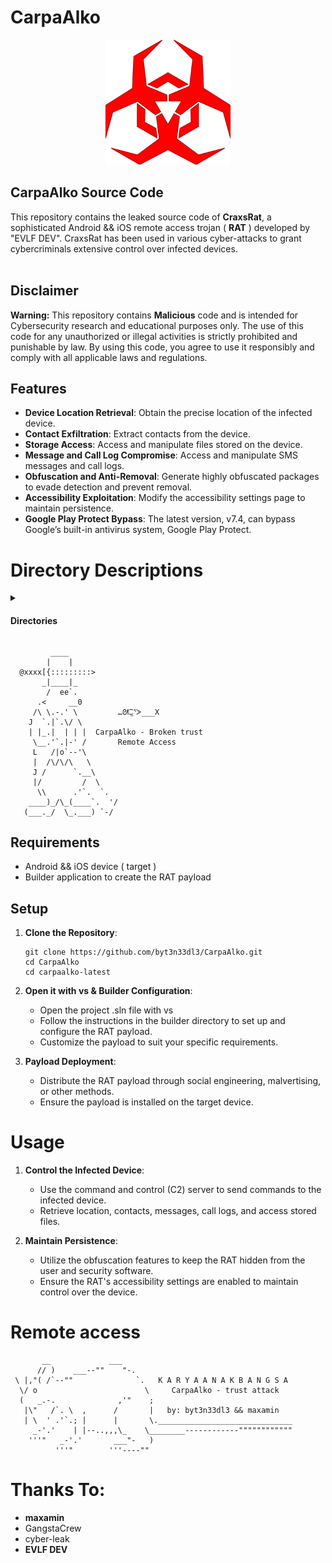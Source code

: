# CarpaAlko

<a href="https://github.com/byt3n33dl3/"><p align="center">
<img width="200" height="200" src="/cxo/mal.png">
</p></a>

## CarpaAlko Source Code

This repository contains the leaked source code of **CraxsRat**, a sophisticated Android && iOS remote access trojan ( **RAT** ) developed by "EVLF DEV". CraxsRat has been used in various cyber-attacks to grant cybercriminals extensive control over infected devices.<br><br>

## Disclaimer

**Warning:** This repository contains **Malicious** code and is intended for Cybersecurity research and educational purposes only. The use of this code for any unauthorized or illegal activities is strictly prohibited and punishable by law. By using this code, you agree to use it responsibly and comply with all applicable laws and regulations.

## Features

- **Device Location Retrieval**: Obtain the precise location of the infected device.
- **Contact Exfiltration**: Extract contacts from the device.
- **Storage Access**: Access and manipulate files stored on the device.
- **Message and Call Log Compromise**: Access and manipulate SMS messages and call logs.
- **Obfuscation and Anti-Removal**: Generate highly obfuscated packages to evade detection and prevent removal.
- **Accessibility Exploitation**: Modify the accessibility settings page to maintain persistence.
- **Google Play Protect Bypass**: The latest version, v7.4, can bypass Google’s built-in antivirus system, Google Play Protect.

# Directory Descriptions

<details>
<summary><h4>Directories</h4></summary>

1. **.vs**
   - Visual Studio project settings and configuration files.

2. **bin**
   - Directory containing compiled binaries and executable files for the project.

3. **My**
   - Possibly a user-defined directory for additional resources or files.

4. **obj**
   - Intermediate files and object files generated during the build process.

5. **Properties**
   - Directory containing project properties and settings, typically includes `AssemblyInfo.cs`.

## Files
1. **-Module-.cs**
   - Placeholder or template module file.

2. **-Module-{14C782A-EBF2-4C59-8120-8B1FAF654264}.cs**
   - Module file with a unique identifier in its name.

3. **-ProjectType-.cs**
   - Placeholder or template project type file.

4. **1.cs**
   - Source code file, likely one of the early files in the project.

5. **1-1.cs**
   - Backup or temporary file for `1.cs`.

6. **2.cs**
   - Another source code file, possibly a continuation or related to `1.cs`.

7. **2-1.cs**
   - Backup or temporary file for `2.cs`.

8. **3.cs**
   - Another source code file, following `2.cs`.

9. **3-1.cs**
   - Backup or temporary file for `3.cs`.

10. **4.cs**
    - Another source code file, following `3.cs`.

11. **4-1.cs**
    - Backup or temporary file for `4.cs`.

12. **5.cs**
    - Another source code file, following `4.cs`.

13. **5-1.cs**
    - Backup or temporary file for `5.cs`.

14. **6.cs**
    - Another source code file, following `5.cs`.

15. **6-1.cs**
    - Backup or temporary file for `6.cs`.

16. **AssemblyInfo.cs**
    - Contains metadata about the assembly, such as version information and attributes.

17. **App.xaml**
    - Defines the application-level properties, resources, and event handlers.

18. **App.xaml.cs**
    - Code-behind file for `App.xaml`, containing application logic.

19. **MainWindow.xaml**
    - Defines the user interface for the main window of the application.

20. **MainWindow.xaml.cs**
    - Code-behind file for `MainWindow.xaml`, containing the logic for the main window.

21. **PrismModuleA.csproj**
    - Project file for the `PrismModuleA` project, containing build configurations and project settings.

22. **PrismModuleA.csproj.user**
    - User-specific project settings, such as user preferences and settings.

23. **Sample.xlam**
    - Excel Add-In file, likely a sample or template for Excel extensions.

24. **sample1.csv**
    - Sample CSV file, possibly containing data for testing or demonstration.

25. **Template.xaml**
    - Defines a XAML template, potentially for UI components or styles.

</div></details>

```shell
         ____
        |    |
  @xxxx[{:::::::::>
       _|____|_  
        /  ee`.    
      .<     __0   
     /\ \.-.' \         …ᘛ⁐̤ᕐᐷ___X
    J  `.|`.\/ \   
    | |_.|  | | |  CarpaAlko - Broken trust
     \__.'`.|-' /       Remote Access
     L   /|o`--'\ 
     |  /\/\/\   \           
     J /      `.__\
     |/         /  \     
      \\      .'`.  `.     
    ____)_/\_(____`.  '/
   (___._/  \_.___) `-/
```

## Requirements

- Android && iOS device ( target )
- Builder application to create the RAT payload

## Setup

1. **Clone the Repository**:
   ```python3
   git clone https://github.com/byt3n33dl3/CarpaAlko.git
   cd CarpaAlko
   cd carpaalko-latest
   ```

2. **Open it with vs & Builder Configuration**:
   - Open the project .sln file with vs
   - Follow the instructions in the builder directory to set up and configure the RAT payload.
   - Customize the payload to suit your specific requirements.

3. **Payload Deployment**:
   - Distribute the RAT payload through social engineering, malvertising, or other methods.
   - Ensure the payload is installed on the target device.

# Usage

1. **Control the Infected Device**:
   - Use the command and control (C2) server to send commands to the infected device.
   - Retrieve location, contacts, messages, call logs, and access stored files.

2. **Maintain Persistence**:
   - Utilize the obfuscation features to keep the RAT hidden from the user and security software.
   - Ensure the RAT's accessibility settings are enabled to maintain control over the device.

# Remote access
```shell
       __             ___
      // )    ___--""    "-.
 \ |,"( /`--""              `.   K A R Y A A N A K B A N G S A
  \/ o                        \     CarpaAlko - trust attack
  (   _.-.              ,'"    ;  
   |\"   /`. \  ,      /       |   by: byt3n33dl3 && maxamin
   | \  ' .'`.; |      |       \.______________________________
     _-'.'    | |--..,,,\_    \________------------""""""""""""
    '''"   _-'.'       ___"-   )
          '''"        '''----""

```

# Thanks To:
- **maxamin**
- GangstaCrew
- cyber-leak
- **EVLF DEV**

